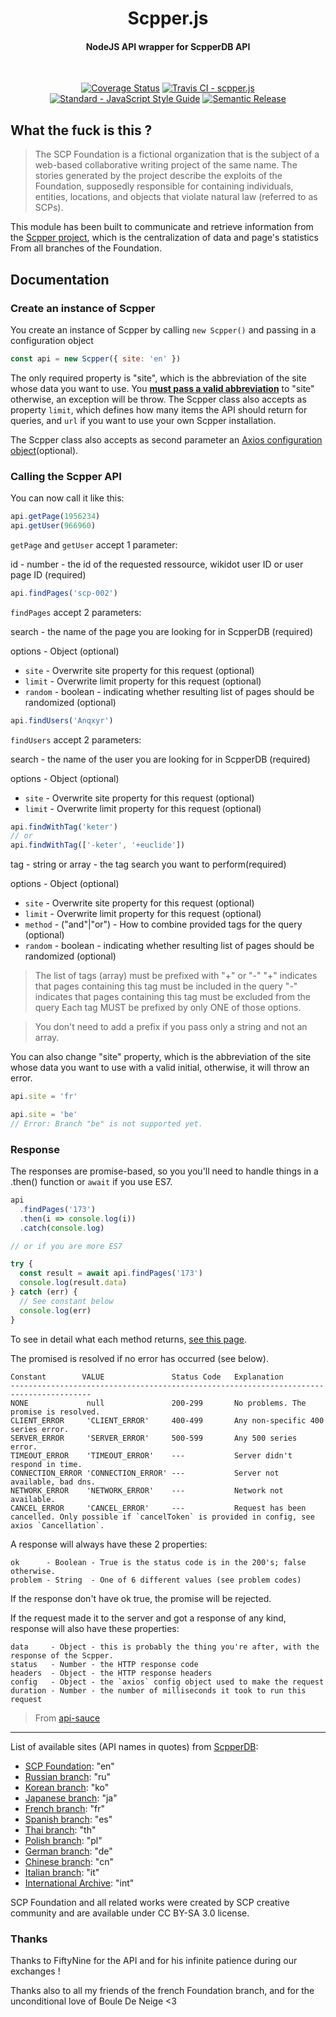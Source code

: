 <h1 align="center">
  Scpper.js
  <h4 align="center">NodeJS API wrapper for ScpperDB API</h4>
  <br>
</h1>

<p align="center">
  <a href='https://coveralls.io/github/HelloEdit/scpper.js?branch=master'><img src='https://coveralls.io/repos/github/HelloEdit/scpper.js/badge.svg?branch=master' alt='Coverage Status' /></a>
  <a href="https://travis-ci.org/HelloEdit/scpper.js"><img src="https://travis-ci.org/HelloEdit/scpper.js.svg?branch=master" alt="Travis CI - scpper.js"></a>
  <a href="https://standardjs.com"><img src="https://img.shields.io/badge/code_style-standard-brightgreen.svg" alt="Standard - JavaScript Style Guide"></a>
  <a href="https://github.com/semantic-release/semantic-release"><img src="https://img.shields.io/badge/%20%20%F0%9F%93%A6%F0%9F%9A%80-semantic--release-e10079.svg" alt="Semantic Release"></a>
</p>

## What the fuck is this ?

> The SCP Foundation is a fictional organization that is the subject of a web-based collaborative writing project of the same name. The stories generated by the project describe the exploits of the Foundation, supposedly responsible for containing individuals, entities, locations, and objects that violate natural law (referred to as SCPs).

This module has been built to communicate and retrieve information from the [Scpper project](https://github.com/FiftyNine/ScpperDB), which is the centralization of data and page's statistics From all branches of the Foundation.

## Documentation

### Create an instance of Scpper

You create an instance of Scpper by calling `new Scpper()` and passing in a configuration object

```js
const api = new Scpper({ site: 'en' })
```

The only required property is "site", which is the abbreviation of the site whose data you want to use. You [**must pass a valid abbreviation**](https://github.com/HelloEdit/scpper.js/blob/develop/src/typings/SiteInitial.ts) to "site" otherwise, an exception will be throw. The Scpper class also accepts as property `limit`, which defines how many items the API should return for queries, and `url` if you want to use your own Scpper installation.

The Scpper class also accepts as second parameter an [Axios configuration object](https://github.com/axios/axios#request-config)(optional).

### Calling the Scpper API

You can now call it like this:

```js
api.getPage(1956234)
api.getUser(966960)
```

`getPage` and `getUser` accept 1 parameter:

id - number - the id of the requested ressource, wikidot user ID or user page ID (required)

```js
api.findPages('scp-002')
```

`findPages` accept 2 parameters:

search - the name of the page you are looking for in ScpperDB (required)

options - Object (optional)

- `site` - Overwrite site property for this request (optional)
- `limit` - Overwrite limit property for this request (optional)
- `random` - boolean - indicating whether resulting list of pages should be randomized (optional)

```js
api.findUsers('Anqxyr')
```

`findUsers` accept 2 parameters:

search - the name of the user you are looking for in ScpperDB (required)

options - Object (optional)

- `site` - Overwrite site property for this request (optional)
- `limit` - Overwrite limit property for this request (optional)

```js
api.findWithTag('keter')
// or
api.findWithTag(['-keter', '+euclide'])
```

tag - string or array - the tag search you want to perform(required)

options - Object (optional)

- `site` - Overwrite site property for this request (optional)
- `limit` - Overwrite limit property for this request (optional)
- `method` - ("and"|"or") - How to combine provided tags for the query (optional)
- `random` - boolean - indicating whether resulting list of pages should be randomized (optional)

> The list of tags (array) must be prefixed with "+" or "-"
> "+" indicates that pages containing this tag must be included in the query
> "-" indicates that pages containing this tag must be excluded from the query
> Each tag MUST be prefixed by only ONE of those options.

> You don't need to add a prefix if you pass only a string and not an array.

You can also change "site" property, which is the abbreviation of the site whose data you want to use with a valid initial, otherwise, it will throw an error.

```js
api.site = 'fr'

api.site = 'be'
// Error: Branch "be" is not supported yet.
```

### Response

The responses are promise-based, so you you'll need to handle things in a .then() function or `await` if you use ES7.

```js
api
  .findPages('173')
  .then(i => console.log(i))
  .catch(console.log)

// or if you are more ES7

try {
  const result = await api.findPages('173')
  console.log(result.data)
} catch (err) {
  // See constant below
  console.log(err)
}
```

To see in detail what each method returns, [see this page](https://github.com/FiftyNine/ScpperDB#api).

The promised is resolved if no error has occurred (see below).

```
Constant        VALUE               Status Code   Explanation
----------------------------------------------------------------------------------------
NONE             null               200-299       No problems. The promise is resolved.
CLIENT_ERROR     'CLIENT_ERROR'     400-499       Any non-specific 400 series error.
SERVER_ERROR     'SERVER_ERROR'     500-599       Any 500 series error.
TIMEOUT_ERROR    'TIMEOUT_ERROR'    ---           Server didn't respond in time.
CONNECTION_ERROR 'CONNECTION_ERROR' ---           Server not available, bad dns.
NETWORK_ERROR    'NETWORK_ERROR'    ---           Network not available.
CANCEL_ERROR     'CANCEL_ERROR'     ---           Request has been cancelled. Only possible if `cancelToken` is provided in config, see axios `Cancellation`.
```

A response will always have these 2 properties:

```
ok      - Boolean - True is the status code is in the 200's; false otherwise.
problem - String  - One of 6 different values (see problem codes)
```

If the response don't have ok true, the promise will be rejected.

If the request made it to the server and got a response of any kind, response will also have these properties:

```
data     - Object - this is probably the thing you're after, with the response of the Scpper.
status   - Number - the HTTP response code
headers  - Object - the HTTP response headers
config   - Object - the `axios` config object used to make the request
duration - Number - the number of milliseconds it took to run this request
```

> From [api-sauce](https://github.com/infinitered/apisauce)

---

List of available sites (API names in quotes) from [ScpperDB](https://github.com/FiftyNine/ScpperDB#list-of-available-sites-api-names-in-quotes):

- [SCP Foundation](scp-wiki.net): "en"
- [Russian branch](scpfoundation.ru): "ru"
- [Korean branch](ko.scp-wiki.net): "ko"
- [Japanese branch](ja.scp-wiki.net): "ja"
- [French branch](fondationscp.wikidot.com): "fr"
- [Spanish branch](lafundacionscp.wikidot.com): "es"
- [Thai branch](scp-th.wikidot.com): "th"
- [Polish branch](scp-wiki.net.pl): "pl"
- [German branch](scp-wiki-de.wikidot.com): "de"
- [Chinese branch](scp-wiki-cn.wikidot.com): "cn"
- [Italian branch](fondazionescp.wikidot.com): "it"
- [International Archive](http://scp-int.wikidot.com): "int"

SCP Foundation and all related works were created by SCP creative community and are available under CC BY-SA 3.0 license.

### Thanks

Thanks to FiftyNine for the API and for his infinite patience during our exchanges !

Thanks also to all my friends of the french Foundation branch, and for the unconditional love of Boule De Neige <3
